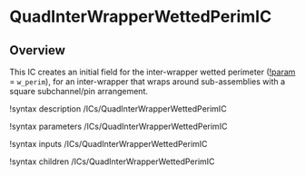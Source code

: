 # QuadInterWrapperWettedPerimIC

## Overview

<!-- -->

This IC creates an initial field for the inter-wrapper wetted perimeter ([!param](/ICs/QuadInterWrapperWettedPerimIC/variable) = `w_perim`), for an inter-wrapper that wraps around sub-assemblies with a square subchannel/pin arrangement.

!syntax description /ICs/QuadInterWrapperWettedPerimIC

!syntax parameters /ICs/QuadInterWrapperWettedPerimIC

!syntax inputs /ICs/QuadInterWrapperWettedPerimIC

!syntax children /ICs/QuadInterWrapperWettedPerimIC
